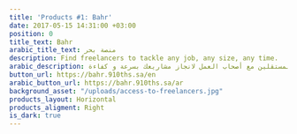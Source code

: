 ```yaml
---
title: 'Products #1: Bahr'
date: 2017-05-15 14:31:00 +03:00
position: 0
title_text: Bahr
arabic_title_text: منصة بحر
description: Find freelancers to tackle any job, any size, any time.
arabic_description: منصة تجمع المستقلين مع أصحاب العمل لانجاز مشاريعك بسرعة و كفاءة.
button_url: https://bahr.910ths.sa/en
arabic_button_url: https://bahr.910ths.sa/ar
background_asset: "/uploads/access-to-freelancers.jpg"
products_layout: Horizontal
products_aligment: Right
is_dark: true
---
```


